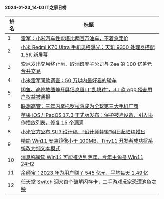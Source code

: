 #### 2024-01-23_14-00  IT之家日榜

| 排名 | 标题|
| --- | ---|
| 1 | [雷军：小米汽车性能堪比两百万油车，不着急定价](https://www.ithome.com/0/746/636.htm) |
| 2 | [小米 Redmi K70 Ultra 手机规格曝光：天玑 9300 处理器搭配 1.5K 新屏幕](https://www.ithome.com/0/746/590.htm) |
| 3 | [索尼发出交易终止函，取消印度子公司与 Zee 的 100 亿美元合并交易](https://www.ithome.com/0/746/580.htm) |
| 4 | [小米雷军同款调查：50 万以内最好看的轿车](https://www.ithome.com/0/746/665.htm) |
| 5 | [闲鱼、高德地图等开屏信息窗口“乱跳转”，31 款 App 侵害用户权益被通报](https://www.ithome.com/0/746/617.htm) |
| 6 | [联想高管：三年内摩托罗拉将成为全球第三大手机厂商](https://www.ithome.com/0/746/627.htm) |
| 7 | [苹果 iOS / iPadOS 17.3 正式版发布：保护被盗设备、引入协作播放列表，修复 15 个漏洞](https://www.ithome.com/0/746/666.htm) |
| 8 | [小米官方公布 SU7 设计稿，“设计师特辑”明日起陆续推出](https://www.ithome.com/0/746/652.htm) |
| 9 | [精简 Win11 安装镜像小于 100MB，Tiny11 开发者成功将系统改为纯文本模式](https://www.ithome.com/0/746/609.htm) |
| 10 | [消息称微软 Win12 可能推迟到明年，今年主角是 Win11 24H2](https://www.ithome.com/0/746/630.htm) |
| 11 | [余额宝：2023 年为用户赚了 545 亿元，平均每天 1.49 亿](https://www.ithome.com/0/746/651.htm) |
| 12 | [任天堂 Switch 迎来首个破解闪存卡，二手游戏玩家恐遭池鱼之殃](https://www.ithome.com/0/746/645.htm) |
